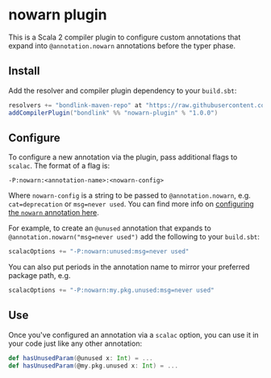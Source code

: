 # nowarn plugin

This is a Scala 2 compiler plugin to configure custom annotations that expand into `@annotation.nowarn` annotations before the typer phase.

## Install

Add the resolver and compiler plugin dependency to your `build.sbt`:

```scala
resolvers += "bondlink-maven-repo" at "https://raw.githubusercontent.com/mblink/maven-repo/main"
addCompilerPlugin("bondlink" %% "nowarn-plugin" % "1.0.0")
```

## Configure

To configure a new annotation via the plugin, pass additional flags to `scalac`. The format of a flag is:

```
-P:nowarn:<annotation-name>:<nowarn-config>
```

Where `nowarn-config` is a string to be passed to `@annotation.nowarn`, e.g. `cat=deprecation` or `msg=never used`. You can find more info on [configuring the `nowarn` annotation here](https://www.scala-lang.org/2021/01/12/configuring-and-suppressing-warnings.html#configuring-warnings).

For example, to create an `@unused` annotation that expands to `@annotation.nowarn("msg=never used")` add the following to your `build.sbt`:

```scala
scalacOptions += "-P:nowarn:unused:msg=never used"
```

You can also put periods in the annotation name to mirror your preferred package path, e.g.

```scala
scalacOptions += "-P:nowarn:my.pkg.unused:msg=never used"
```

## Use

Once you've configured an annotation via a `scalac` option, you can use it in your code just like any other annotation:

```scala
def hasUnusedParam(@unused x: Int) = ...
def hasUnusedParam(@my.pkg.unused x: Int) = ...
```
